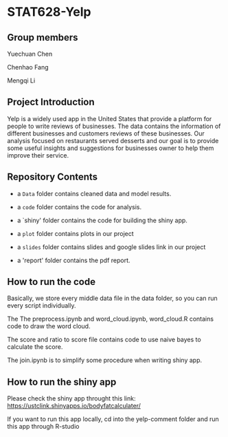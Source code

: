 # STAT628-Yelp

## Group members

Yuechuan Chen 

Chenhao Fang

Mengqi Li

## Project Introduction

Yelp is a widely used app in the United States that provide a platform for people to write reviews of businesses. The data contains the information of different businesses and customers reviews of these businesses. Our analysis focused on restaurants served desserts and our goal is to provide some useful insights and suggestions for businesses owner to help them improve their service.

## Repository Contents

* a `Data` folder contains cleaned data and model results.

* a `code` folder contains the code for analysis.

* a `shiny' folder contains the code for building the shiny app.

* a `plot` folder contains plots in our project

* a `slides` folder contains slides and google slides link in our project

* a 'report' folder contains the pdf report.

## How to run the code

Basically, we store every middle data file in the data folder, so you can run every script individually. 

The The preprocess.ipynb and word_cloud.ipynb, word_cloud.R contains code to draw the word cloud. 

The score and ratio to score file contains code to use naive bayes to calculate the score. 

The join.ipynb is to simplify some procedure when writing shiny app.

## How to run the shiny app

Please check the shiny app throught this link: https://ustclink.shinyapps.io/bodyfatcalculater/

If you want to run this app locally, cd into the yelp-comment folder and run this app through R-studio